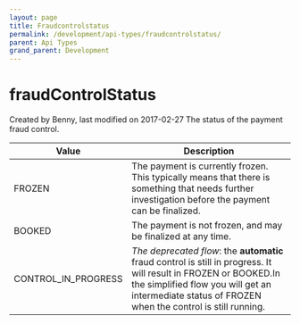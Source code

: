 ```yaml
---
layout: page
title: Fraudcontrolstatus
permalink: /development/api-types/fraudcontrolstatus/
parent: Api Types
grand_parent: Development
---
```




# fraudControlStatus 
Created by Benny, last modified on 2017-02-27
The status of the payment fraud control.

| Value               | Description                                                                                                                                                                                                             |
|---------------------|-------------------------------------------------------------------------------------------------------------------------------------------------------------------------------------------------------------------------|
| FROZEN              | The payment is currently frozen. This typically means that there is something that needs further investigation before the payment can be finalized.                                                                     |
| BOOKED              | The payment is not frozen, and may be finalized at any time.                                                                                                                                                            |
| CONTROL_IN_PROGRESS | *The deprecated flow*: the **automatic** fraud control is still in progress. It will result in FROZEN or BOOKED.In the simplified flow you will get an intermediate status of FROZEN when the control is still running. |

